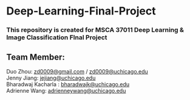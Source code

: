 # Deep-Learning-Final-Project
### This repository is created for MSCA 37011 Deep Learning &amp; Image Classification FInal Project 
## Team Member:
Duo Zhou: zd0009@gmail.com / zd0009@uchicago.edu <br>
Jenny Jiang: jejiang@uchicago.edu <br>
Bharadwaj Kacharla : bharadwajk@uchicago.edu <br>
Adrienne Wang: adrienneywang@uchicago.edu <br>
